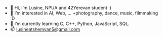 - 👋 Hi, I’m Lusine, NPUA and 42Yerevan student :)
- 👀 I’m interested in AI, Web,  ... +photography, dance, music, filmmaking :D
- 🌱 I’m currently learning C, C++, Python, JavaScript, SQL.
- 📫 lusineatshemyan5@gmail.com
